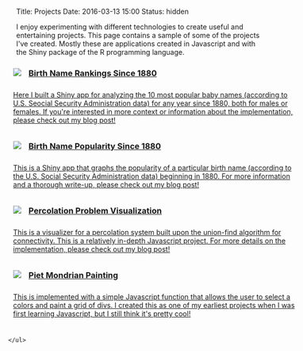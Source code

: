 Title: Projects
Date: 2016-03-13 15:00
Status: hidden

I enjoy experimenting with different technologies to create useful and entertaining projects. This page contains a sample of some of the projects I've created. Mostly these are applications created in Javascript and with the Shiny package of the R programming language.  

<style>

ul#project-list {
  list-style-type: none; 
  margin-left: -40px;
  width: 600px;
}

li.project-list-element {
  padding: 10px;
  overflow: auto;
}

li:hover.project-list-element {
  background: #eee;
  cursor: pointer;
}

li.project-list-element img {
  float: left;
  margin: 0 15px 0 0;
}

li.project-list-element h3 {
  margin: 0 0 25px 0;
}

a.list-link {
  color: inherit;
}

</style>

<div>
    <ul id="project-list">
        <li class="project-list-element">
            <a href='./most-common-baby-names-by-year.html' class="list-link">
                <img src='../images/name_popularity_thumb.png' />
                <h3>Birth Name Rankings Since 1880</h3> 
                <p>Here I built a Shiny app for analyzing the 10 most popular baby names (according to U.S. Seocial Security Administration data) for any year since 1880, both for males or females. If you're interested in more context or information about the implementation, please check out my  
<a href='../popularity-of-baby-names-since-1880.html'>blog post!</a></p>
            </a>
        </li>
        <li class="project-list-element">
            <a href='./tracking-popularity-of-individual-names.html' class="list-link">
                <img src='../images/name_tracker_thumb.png' />
                <h3>Birth Name Popularity Since 1880</h3> 
                <p>This is a Shiny app that graphs the popularity of a particular birth name (according to the U.S. Social Security Administration data) beginning in 1880. For more information and a thorough write-up, please check out my <a href='../popularity-of-baby-names-since-1880.html'>blog post!</a></p>
            </a>
        </li>
        <li class="project-list-element">
            <a href='./percolation.html' class="list-link">
                <img src='../images/percolation_thumb.png' />
                <h3>Percolation Problem Visualization</h3> 
                <p>This is a visualizer for a percolation system built upon the union-find algorithm for connectivity. This is a relatively in-depth Javascript project. For more details on the implementation, please check out my <a href='../using-javascript-to-visualize-a-percolation-system.html'>blog post!</a></p>
            </a>
        </li>
        <li class="project-list-element">
            <a href='./mondrian.html' class="list-link">
                <img src='../images/mondrian_thumb.png' />
                <h3>Piet Mondrian Painting</h3> 
                <p>This is implemented with a simple Javascript function that allows the user to select a colors and paint a grid of divs. I created this as one of my earliest projects when I was first learning Javascript, but I still think it's pretty cool!</p>
            </a>
        </li>

    </ul>
</div>
